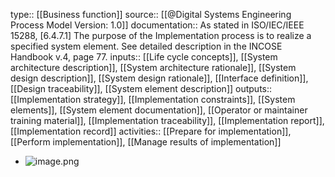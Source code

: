 type:: [[Business function]]
source:: [[@Digital Systems Engineering Process Model Version: 1.0]]
documentation:: As stated in ISO/IEC/IEEE 15288, [6.4.7.1] The purpose of the Implementation process is to realize a specified system element.  See detailed description in the INCOSE Handbook v.4, page 77.
inputs:: [[Life cycle concepts]], [[System architecture description]], [[System architecture rationale]], [[System design description]], [[System design rationale]], [[Interface definition]], [[Design traceability]], [[System element description]]
outputs:: [[Implementation strategy]], [[Implementation constraints]], [[System elements]], [[System element documentation]], [[Operator or maintainer training material]], [[Implementation traceability]], [[Implementation report]], [[Implementation record]]
activities:: [[Prepare for implementation]], [[Perform implementation]], [[Manage results of implementation]]

- ![image.png](../assets/image_1689433684457_0.png)